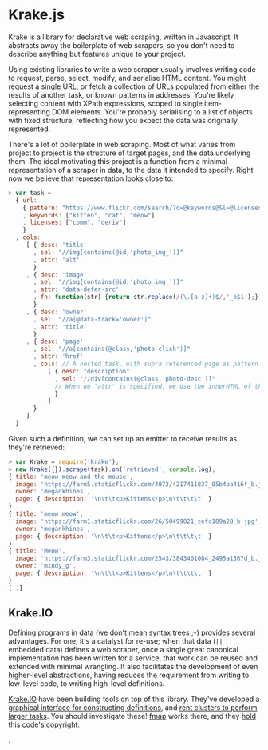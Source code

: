Krake.js
========

Krake is a library for declarative web scraping, written in Javascript. It
abstracts away the boilerplate of web scrapers, so you don't need to describe
anything but features unique to your project.

Using existing libraries to write a web scraper usually involves writing code
to request, parse, select, modify, and serialise HTML content. You might
request a single URL; or fetch a collection of URLs populated from either the
results of another task, or known patterns in addresses. You're likely
selecting content with XPath expressions, scoped to single item-representing
DOM elements. You're probably serialising to a list of objects with fixed
structure, reflecting how you expect the data was originally represented.

There's a lot of boilerplate in web scraping. Most of what varies from project
to project is the structure of target pages, and the data underlying them. The
ideal motivating this project is a function from a minimal representation of
a scraper in data, to the data it intended to specify. Right now we believe
that representation looks close to:

```javascript
> var task = 
  { url: 
    { pattern: "https://www.flickr.com/search/?q=@keywords@&l=@licenses@"
    , keywords: ["kitten", "cat", "meow"]
    , licenses: ["comm", "deriv"]
    }
  , cols: 
     [ { desc: 'title'
       , sel: "//img[contains(@id,'photo_img_')]"
       , attr: 'alt' 
       }
     , { desc: 'image'
       , sel: "//img[contains(@id,'photo_img_')]"
       , attr: 'data-defer-src'
       , fn: function(str) {return str.replace(/(\.[a-z]+)$/,'_b$1');} 
       }
     , { desc: 'owner'
       , sel: "//a[@data-track='owner']"
       , attr: 'title' 
       }
     , { desc: 'page'
       , sel: "//a[contains(@class,'photo-click')]"
       , attr: 'href'
       , cols: // A nested task, with supra referenced page as pattern.
           [ { desc: "description"
             , sel: "//div[contains(@class,'photo-desc')]"
             // When no 'attr' is specified, we use the innerHTML of the specified element
             }
           ]
       }
     ] 
  }
```

Given such a definition, we can set up an emitter to receive results as they're
retrieved:

```javascript
> var Krake = require('krake');
> new Krake({}).scrape(task).on('retrieved', console.log);
{ title: 'meow meow and the mouse',
  image: 'https://farm5.staticflickr.com/4072/4217411837_05b4ba416f_b.jpg',
  owner: 'megankhines',
  page: { description: '\n\t\t<p>Kittens</p>\n\t\t\t\t' } 
}
{ title: 'meow meow',
  image: 'https://farm1.staticflickr.com/26/50499021_cefc189a28_b.jpg',
  owner: 'megankhines',
  page: { description: '\n\t\t<p>Kittens</p>\n\t\t\t\t' } 
}
{ title: 'Meow',
  image: 'https://farm3.staticflickr.com/2543/3843401084_2495a1367d_b.jpg',
  owner: 'mindy_g',
  page: { description: '\n\t\t<p>Kittens</p>\n\t\t\t\t' } 
}
[..]
```

Krake.IO
--------

Defining programs in data (we don't mean syntax trees ;-) provides several
advantages. For one, it's a catalyst for re-use; when that data (`||` embedded
data) defines a web scraper, once a single great canonical implementation has
been written for a service, that work can be reused and extended with minimal
wrangling. It also facilitates the development of even higher-level
abstractions, having reduces the requirement from writing to low-level code, to
writing high-level definitions.

[Krake.IO](https://krake.io) have been building tools on top of this library.
They've developed a [graphical interface for constructing
definitions](https://chrome.google.com/webstore/detail/krakeio/ofncgcgajhgnbkbmkdhbgkoopfbemhfj),
and [rent clusters to perform larger tasks](https://krake.io). You should
investigate these! [fmap](https://github.com/fmap) works there, and they [hold
this code's copyright](https://github.com/fmap/krake/blob/master/LICENSE).

<!-- vim:set ft=markdown: -->.
